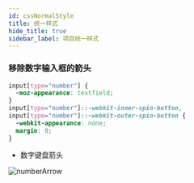 ```yaml
---
id: cssNormalStyle
title: 统一样式
hide_title: true
sidebar_label: 项目统一样式
---
```


### 移除数字输入框的箭头

```css
input[type="number"] {
  -moz-appearance: textfield;
}
input[type="number"]::-webkit-inner-spin-button,
input[type="number"]::-webkit-outer-spin-button {
  -webkit-appearance: none;
  margin: 0;
}
```

- 数字键盘箭头

![numberArrow](/img/inputmode-2.png)
